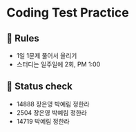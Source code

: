 # Coding Test Practice

## 📌 Rules
* 1일 1문제 풀어서 올리기
* 스터디는 일주일에 2회, PM 1:00

## 📌 Status check
* 14888 장은영 박예림 정한라
* 2504 장은영 박예림 정한라
* 14719 박예림 정한라
